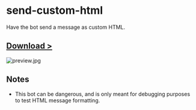 # send-custom-html

Have the bot send a message as custom HTML.

## [Download >](releases)

![preview.jpg](preview.jpg)


## Notes

- This bot can be dangerous, and is only meant for debugging purposes to test HTML message formatting.
